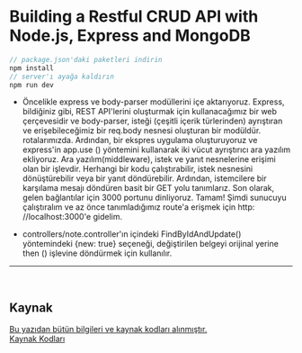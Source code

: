 # Building a Restful CRUD API with Node.js, Express and MongoDB

```javascript
// package.json'daki paketleri indirin
npm install
// server'ı ayağa kaldırın
npm run dev
```

- Öncelikle express ve body-parser modüllerini içe aktarıyoruz. Express, bildiğiniz gibi, REST API'lerini oluşturmak için kullanacağımız bir web çerçevesidir ve body-parser, isteği (çeşitli içerik türlerinden) ayrıştıran ve erişebileceğimiz bir req.body nesnesi oluşturan bir modüldür. rotalarımızda. Ardından, bir ekspres uygulama oluşturuyoruz ve express'in app.use () yöntemini kullanarak iki vücut ayrıştırıcı ara yazılım ekliyoruz. Ara yazılım(middleware), istek ve yanıt nesnelerine erişimi olan bir işlevdir. Herhangi bir kodu çalıştırabilir, istek nesnesini dönüştürebilir veya bir yanıt döndürebilir. Ardından, istemcilere bir karşılama mesajı döndüren basit bir GET yolu tanımlarız. Son olarak, gelen bağlantılar için 3000 portunu dinliyoruz. Tamam! Şimdi sunucuyu çalıştıralım ve az önce tanımladığımız route'a erişmek için http: //localhost:3000'e gidelim.

- controllers/note.controller'ın içindeki FindByIdAndUpdate() yöntemindeki {new: true} seçeneği, değiştirilen belgeyi orijinal yerine then () işlevine döndürmek için kullanılır.

<hr>
<br>

## Kaynak

[Bu yazıdan bütün bilgileri ve kaynak kodları alınmıştır.](https://www.callicoder.com/node-js-express-mongodb-restful-crud-api-tutorial/)<br>
[Kaynak Kodları]()
